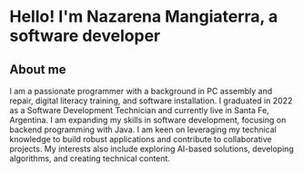 # Hello! I'm Nazarena Mangiaterra, a software developer

## About me
I am a passionate programmer with a background in PC assembly and repair, 
digital literacy training, and software installation. I graduated in 2022 as a Software Development Technician and currently live in Santa Fe, Argentina. 
I am expanding my skills in software development, focusing on backend programming with Java. I am keen on leveraging my technical knowledge to build robust applications and contribute to collaborative projects. 
My interests also include exploring AI-based solutions, developing algorithms, and creating technical content.